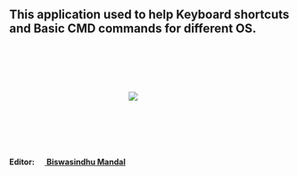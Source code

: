 <!-- # About -->


## This application used to help Keyboard shortcuts and Basic CMD commands for different OS.

</br></br></br></br>
<div style="margin:auto;padding:1px;max-width:15%">
    <a href="https://github.com/artbindu" target="_blank"><img align="middle" src="https://artbindu.github.io/artbindu/favicon.ico"></a>
</div>
</br></br></br></br></br>

**Editor:  [<img width="15px" padding="1px" src="https://cdn.simpleicons.org/github"/> Biswasindhu Mandal](https://github.com/artbindu)**<br>
